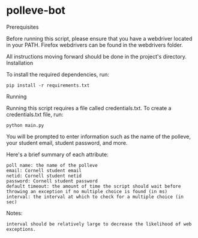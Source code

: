 # polleve-bot

Prerequisites

Before running this script, please ensure that you have a webdriver located in your PATH. Firefox webdrivers can be found in the webdrivers folder.

All instructions moving forward should be done in the project's directory.
Installation

To install the required dependencies, run:

    pip install -r requirements.txt

Running

Running this script requires a file called credentials.txt. To create a credentials.txt file, run:

    python main.py

You will be prompted to enter information such as the name of the polleve, your student email, student password, and more.

Here's a brief summary of each attribute:

    poll name: the name of the polleve
    email: Cornell student email
    netid: Cornell student netid
    password: Cornell student password
    default timeout: the amount of time the script should wait before throwing an exception if no multiple choice is found (in ms)
    interval: the interval at which to check for a multiple choice (in sec)

Notes:

    interval should be relatively large to decrease the likelihood of web exceptions.
